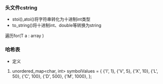 ### 头文件cstring

- stoi(),atoi()将字符串转化为十进制int类型
- to_string()将十进制int、double等转换为string

遍历for(T a : array )

### 哈希表

- 定义

1. unordered_map<char, int> symbolValues = {
   {'I', 1},
   {'V', 5},
   {'X', 10},
   {'L', 50},
   {'C', 100},
   {'D', 500},
   {'M', 1000},
   };